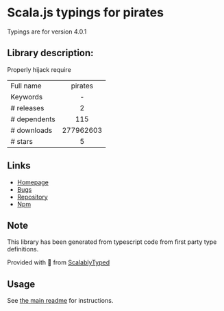 
# Scala.js typings for pirates

Typings are for version 4.0.1

## Library description:
Properly hijack require

|                    |                 |
| ------------------ | :-------------: |
| Full name          | pirates |
| Keywords           | - |
| # releases         | 2 |
| # dependents       | 115 |
| # downloads        | 277962603 |
| # stars            | 5 |

## Links
- [Homepage](https://github.com/ariporad/pirates#readme)
- [Bugs](https://github.com/ariporad/pirates/issues)
- [Repository](https://github.com/ariporad/pirates)
- [Npm](https://www.npmjs.com/package/pirates)
    


## Note
This library has been generated from typescript code from first party type definitions.

Provided with :purple_heart: from [ScalablyTyped](https://github.com/oyvindberg/ScalablyTyped)

## Usage
See [the main readme](../../readme.md) for instructions.


